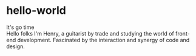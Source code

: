# hello-world
It's go time<br/>
Hello folks
I'm Henry, a guitarist by trade and studying the world of front-end development.
Fascinated by the interaction and synergy of code and design.
